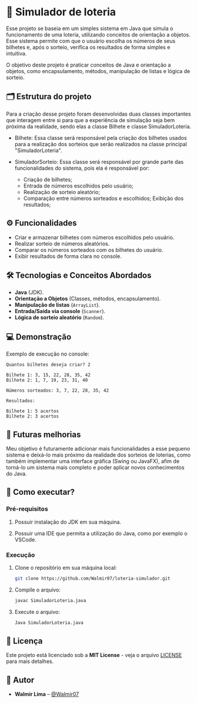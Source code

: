 # 🎰 Simulador de loteria

Esse projeto se baseia em um simples sistema em Java que simula o funcionamento de uma loteria, utilizando conceitos de orientação a objetos. Esse sistema permite com que o usuário escolha os números de seus bilhetes e, após o sorteio, verifica os resultados de forma simples e intuitiva.

O objetivo deste projeto é praticar conceitos de Java e orientação a objetos, como encapsulamento, métodos, manipulação de listas e lógica de sorteio.

## 🗂 Estrutura do projeto

Para a criação desse projeto foram desenvolvidas duas classes importantes que interagem entre si para que a experiência de simulação seja bem próxima da realidade, sendo elas a classe Bilhete e classe SimuladorLoteria.

- Bilhete: Essa classe será responsável pela criação dos bilhetes usados para a realização dos sorteios que serão realizados na classe principal "SimuladorLoteria".

- SimuladorSorteio: Essa classe será responsável por grande parte das funcionalidades do sistema, pois ela é responsável por:

   - Criação de bilhetes;
   - Entrada de números escolhidos pelo usuário;
   - Realização de sorteio aleatório;
   - Comparação entre números sorteados e escolhidos;
   Exibição dos resultados;

## ⚙️ Funcionalidades

- Criar e armazenar bilhetes com números escolhidos pelo usuário.  
- Realizar sorteio de números aleatórios.  
- Comparar os números sorteados com os bilhetes do usuário.  
- Exibir resultados de forma clara no console.

## 🛠️ Tecnologias e Conceitos Abordados

- **Java** (JDK).
- **Orientação a Objetos** (Classes, métodos, encapsulamento).
- **Manipulação de listas** (`ArrayList`).
- **Entrada/Saída via console** (`Scanner`).
- **Lógica de sorteio aleatório** (`Random`).

## 💻 Demonstração

Exemplo de execução no console:

  ```console
Quantos bilhetes deseja criar? 2

Bilhete 1: 3, 15, 22, 28, 35, 42 
Bilhete 2: 1, 7, 19, 23, 31, 40

Números sorteados: 3, 7, 22, 28, 35, 42

Resultados: 

Bilhete 1: 5 acertos 
Bilhete 2: 3 acertos
   ```

## 💭 Futuras melhorias

Meu objetivo é futuramente adicionar mais funcionalidades a esse pequeno sistema e deixá-lo mais próximo da realidade dos sorteios de loterias, como também implementar uma interface gráfica (Swing ou JavaFX), afim de torná-lo um sistema mais completo e poder aplicar novos conhecimentos do Java.

## 🚀 Como executar?

### Pré-requisitos

1. Possuir instalação do JDK em sua máquina.
   
2. Possuir uma IDE que permita a utilização do Java, como por exemplo o VSCode.

### Execução

1. Clone o repositório em sua máquina local:
   ```bash
   git clone https://github.com/Walmir07/loteria-simulador.git
   ```
2. Compile o arquivo:

   ```bash
   javac SimuladorLoteria.java
   ```
3. Execute o arquivo:
   ```bash
   Java SimuladorLoteria.java
   ```

## 📜 Licença

Este projeto está licenciado sob a **MIT License** - veja o arquivo [LICENSE](LICENSE) para mais detalhes.

## 👤 Autor
- **Walmir Lima** – [@Walmir07](https://github.com/Walmir07)

